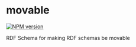 # movable
[![NPM version][npm-image]][npm-url]

RDF Schema for making RDF schemas be movable

[npm-image]: https://img.shields.io/npm/v/movable.svg?style=flat-square
[npm-url]: https://npmjs.org/package/movable
